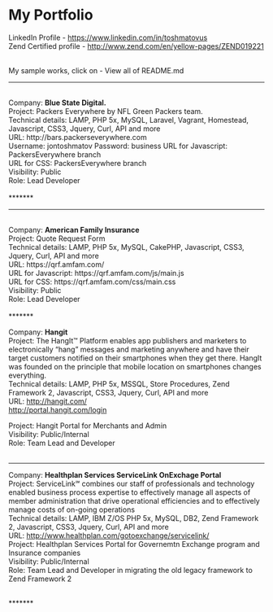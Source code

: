 My Portfolio <br />
=========
LinkedIn Profile - https://www.linkedin.com/in/toshmatovus
<br />
Zend Certified profile - http://www.zend.com/en/yellow-pages/ZEND019221

<br />
My sample works, click on - View all of README.md 
<br />


*******
<br />
Company: <strong> Blue State Digital.</strong> <br />
Project:  Packers Everywhere by NFL Green Packers team.<br />
Technical details: LAMP, PHP 5x, MySQL, Laravel, Vagrant, Homestead, Javascript, CSS3, Jquery, Curl, API and more<br />
URL: http://bars.packerseverywhere.com <br />
Username: jontoshmatov Password: business
URL for Javascript: PackersEverywhere branch <br />
URL for CSS: PackersEverywhere branch<br />
Visibility: Public<br />
Role: Lead Developer<br />
<br />
*******


*******
<br />
Company: <strong> American Family Insurance</strong> <br />
Project: Quote Request Form<br />
Technical details: LAMP, PHP 5x, MySQL, CakePHP, Javascript, CSS3, Jquery, Curl, API and more<br />
URL: https://qrf.amfam.com/<br />
URL for Javascript: https://qrf.amfam.com/js/main.js<br />
URL for CSS: https://qrf.amfam.com/css/main.css<br />
Visibility: Public<br />
Role: Lead Developer<br />
<br />
*******

Company: <strong>Hangit</strong><br />
Project: The HangIt™ Platform enables app publishers and marketers to electronically “hang” messages and marketing
anywhere and have their target customers notified on their smartphones when they get there. HangIt was founded on the principle that mobile location on smartphones changes everything.<br />
Technical details: LAMP, PHP 5x, MSSQL, Store Procedures, Zend Framework 2, Javascript, CSS3, Jquery, Curl, API and more<br />
URL: http://hangit.com/<br />
http://portal.hangit.com/login <br />

Project: Hangit Portal for Merchants and Admin<br />
Visibility: Public/Internal<br />
Role: Team Lead and Developer<br />
<br />
*******

Company: <strong>Healthplan Services ServiceLink OnExchage Portal</strong><br />
Project: ServiceLink℠ combines our staff of professionals and technology enabled business process expertise to effectively manage all aspects of member administration that drive operational efficiencies and to effectively manage costs of on-going operations<br />
Technical details: LAMP, IBM Z/OS PHP 5x, MySQL, DB2, Zend Framework 2, Javascript, CSS3, Jquery, Curl, API and more<br />
URL: http://www.healthplan.com/gotoexchange/servicelink/<br />
Project: Healthplan Services Portal for Governemtn Exchange program and Insurance companies<br />
Visibility: Public/Internal<br />
Role: Team Lead and Developer in migrating the old legacy framework to Zend Framework 2<br />

<br />
*******
